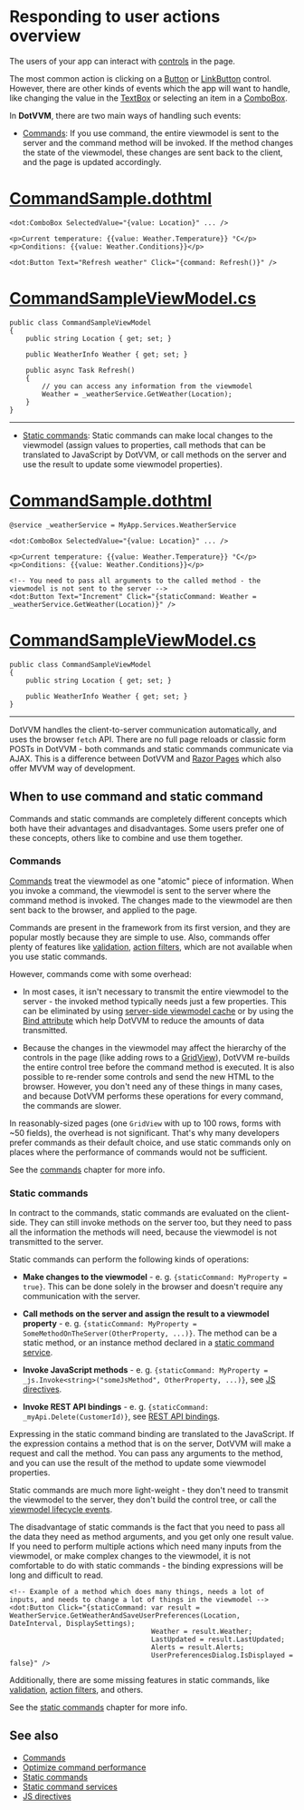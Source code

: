 # Responding to user actions overview

The users of your app can interact with [controls](~/pages/concepts/dothtml-markup/builtin-controls) in the page. 

The most common action is clicking on a [Button](~/controls/builtin/Button) or [LinkButton](~/controls/builtin/LinkButton) control. However, there are other kinds of events which the app will want to handle, like changing the value in the [TextBox](~/controls/builtin/TextBox) or selecting an item in a [ComboBox](~/controls/builtin/ComboBox).

In **DotVVM**, there are two main ways of handling such events:

* [Commands](commands): If you use command, the entire viewmodel is sent to the server and the command method will be invoked. If the method changes the state of the viewmodel, these changes are sent back to the client, and the page is updated accordingly.

# [CommandSample.dothtml](#tab/command-view)

```DOTHTML
<dot:ComboBox SelectedValue="{value: Location}" ... />

<p>Current temperature: {{value: Weather.Temperature}} °C</p>
<p>Conditions: {{value: Weather.Conditions}}</p>

<dot:Button Text="Refresh weather" Click="{command: Refresh()}" />
```

# [CommandSampleViewModel.cs](#tab/command-viewmodel)

```CSHARP
public class CommandSampleViewModel 
{
    public string Location { get; set; }

    public WeatherInfo Weather { get; set; }

    public async Task Refresh() 
    {
        // you can access any information from the viewmodel
        Weather = _weatherService.GetWeather(Location);
    }
}
```

***

* [Static commands](static-commands): Static commands can make local changes to the viewmodel (assign values to properties, call methods that can be translated to JavaScript by DotVVM, or call methods on the server and use the result to update some viewmodel properties). 

# [CommandSample.dothtml](#tab/staticcommand-view)

```DOTHTML
@service _weatherService = MyApp.Services.WeatherService

<dot:ComboBox SelectedValue="{value: Location}" ... />

<p>Current temperature: {{value: Weather.Temperature}} °C</p>
<p>Conditions: {{value: Weather.Conditions}}</p>

<!-- You need to pass all arguments to the called method - the viewmodel is not sent to the server -->
<dot:Button Text="Increment" Click="{staticCommand: Weather = _weatherService.GetWeather(Location)}" />
```

# [CommandSampleViewModel.cs](#tab/staticcommand-viewmodel)

```CSHARP
public class CommandSampleViewModel 
{
    public string Location { get; set; }

    public WeatherInfo Weather { get; set; }
}
```

***

DotVVM handles the client-to-server communication automatically, and uses the browser `fetch` API. There are no full page reloads or classic form POSTs in DotVVM - both commands and static commands communicate via AJAX. This is a difference between DotVVM and [Razor Pages](https://docs.microsoft.com/en-us/aspnet/core/razor-pages/?view=aspnetcore-5.0&tabs=visual-studio) which also offer MVVM way of development. 

## When to use command and static command

Commands and static commands are completely different concepts which both have their advantages and disadvantages. Some users prefer one of these concepts, others like to combine and use them together.

### Commands

[Commands](commands) treat the viewmodel as one "atomic" piece of information. When you invoke a command, the viewmodel is sent to the server where the command method is invoked. The changes made to the viewmodel are then sent back to the browser, and applied to the page. 

Commands are present in the framework from its first version, and they are popular mostly because they are simple to use. Also, commands offer plenty of features like [validation](~/pages/concepts/validation/overview), [action filters](~/pages/concepts/viewmodels/filters/overview), which are not available when you use static commands.

However, commands come with some overhead:

* In most cases, it isn't necessary to transmit the entire viewmodel to the server - the invoked method typically needs just a few properties. This can be eliminated by using [server-side viewmodel cache](~/pages/concepts/viewmodels/server-side-viewmodel-cache) or by using the [Bind attribute](~/pages/concepts/viewmodels/binding-direction) which help DotVVM to reduce the amounts of data transmitted.

* Because the changes in the viewmodel may affect the hierarchy of the controls in the page (like adding rows to a [GridView](~/controls/builtin/GridView)), DotVVM re-builds the entire control tree before the command method is executed. It is also possible to re-render some controls and send the new HTML to the browser. However, you don't need any of these things in many cases, and because DotVVM performs these operations for every command, the commands are slower.

In reasonably-sized pages (one `GridView` with up to 100 rows, forms with ~50 fields), the overhead is not significant. That's why many developers prefer commands as their default choice, and use static commands only on places where the performance of commands would not be sufficient.

See the [commands](commands) chapter for more info.

### Static commands

In contract to the commands, static commands are evaluated on the client-side. They can still invoke methods on the server too, but they need to pass all the information the methods will need, because the viewmodel is not transmitted to the server. 

Static commands can perform the following kinds of operations:

* **Make changes to the viewmodel** - e. g. `{staticCommand: MyProperty = true}`. This can be done solely in the browser and doesn't require any communication with the server.

* **Call methods on the server and assign the result to a viewmodel property** - e. g. `{staticCommand: MyProperty = SomeMethodOnTheServer(OtherProperty, ...)}`. The method can be a static method, or an instance method declared in a [static command service](static-command-services). 

* **Invoke JavaScript methods** - e. g. `{staticCommand: MyProperty = _js.Invoke<string>("someJsMethod", OtherProperty, ...)}`, see [JS directives](~/pages/concepts/client-side-development/js-directive/overview).

* **Invoke REST API bindings** - e. g. `{staticCommand: _myApi.Delete(CustomerId)}`, see [REST API bindings](rest-api-bindings/overview).

Expressing in the static command binding are translated to the JavaScript. If the expression contains a method that is on the server, DotVVM will make a request and call the method. You can pass any arguments to the method, and you can use the result of the method to update some viewmodel properties. 

Static commands are much more light-weight - they don't need to transmit the viewmodel to the server, they don't build the control tree, or call the [viewmodel lifecycle events](~/pages/concepts/viewmodels/overview). 

The disadvantage of static commands is the fact that you need to pass all the data they need as method arguments, and you get only one result value. If you need to perform multiple actions which need many inputs from the viewmodel, or make complex changes to the viewmodel, it is not comfortable to do with static commands - the binding expressions will be long and difficult to read.

```DOTHTML
<!-- Example of a method which does many things, needs a lot of inputs, and needs to change a lot of things in the viewmodel -->
<dot:Button Click="{staticCommand: var result = WeatherService.GetWeatherAndSaveUserPreferences(Location, DateInterval, DisplaySettings);
                                   Weather = result.Weather;
                                   LastUpdated = result.LastUpdated;
                                   Alerts = result.Alerts;
                                   UserPreferencesDialog.IsDisplayed = false}" />
```

Additionally, there are some missing features in static commands, like [validation](~/pages/concepts/validation/overview), [action filters](~/pages/concepts/viewmodels/filters/overview), and others. 

See the [static commands](static-commands) chapter for more info.

## See also

* [Commands](commands)
* [Optimize command performance](optimize-command-performance)
* [Static commands](static-commands)
* [Static command services](static-command-services)
* [JS directives](~/pages/concepts/client-side-development/js-directive/overview)